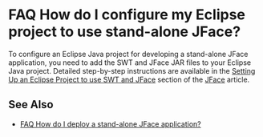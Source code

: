 

FAQ How do I configure my Eclipse project to use stand-alone JFace?
===================================================================

To configure an Eclipse Java project for developing a stand-alone JFace application, you need to add the SWT and JFace JAR files to your Eclipse Java project. Detailed step-by-step instructions are available in the [Setting Up an Eclipse Project to use SWT and JFace](/JFace#Setting_Up_an_Eclipse_Project_to_use_SWT_and_JFace "JFace") section of the [JFace](/JFace "JFace") article.

See Also
--------

*   [FAQ How do I deploy a stand-alone JFace application?](./FAQ_How_do_I_deploy_a_stand-alone_JFace_application.md "FAQ How do I deploy a stand-alone JFace application?")

